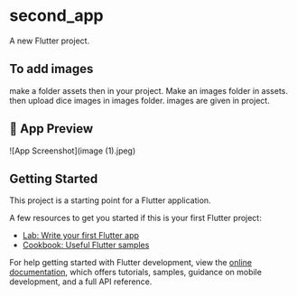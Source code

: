 # second_app

A new Flutter project.

## To add images
make a folder assets then in your project. Make an images folder in assets. then upload dice images in images folder. images are given in project.

## 📸 App Preview

![App Screenshot](image (1).jpeg)



## Getting Started

This project is a starting point for a Flutter application.

A few resources to get you started if this is your first Flutter project:

- [Lab: Write your first Flutter app](https://docs.flutter.dev/get-started/codelab)
- [Cookbook: Useful Flutter samples](https://docs.flutter.dev/cookbook)

For help getting started with Flutter development, view the
[online documentation](https://docs.flutter.dev/), which offers tutorials,
samples, guidance on mobile development, and a full API reference.





